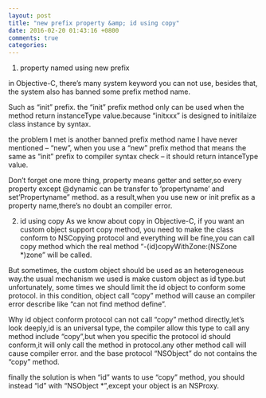 ```yaml
---
layout: post
title: "new prefix property &amp; id using copy"
date: 2016-02-20 01:43:16 +0800
comments: true
categories: 
---
```


1. property named using new prefix

in Objective-C, there’s many system keyword you can not use, besides that, the system also has banned some prefix method name.

Such as “init” prefix. the “init” prefix method only can be used when the method return instanceType value.because “initxxx” is designed to initilaize class instance by syntax.

the problem I met is another banned prefix method name I have never mentioned – “new”, when you use a “new” prefix method that means the same as “init” prefix to compiler syntax check – it should return intanceType value.

Don’t forget one more thing, property means getter and setter,so every property except @dynamic can be transfer to ‘propertyname’ and set’Propertyname” method. as a result,when you use new or init prefix as a property name,there’s no doubt an compiler error.

2. id using copy
As we know about copy in Objective-C, if you want an custom object support copy method, you need to make the class conform to NSCopying protocol and everything will be fine,you can call copy method which the real method “-(id)copyWithZone:(NSZone *)zone” will be called.

But sometimes, the custom object should be used as an heterogeneous way.the usual mechanism we used is make custom object as id type.but unfortunately, some times we should limit the id object to conform some protocol. in this condition, object call “copy” method will cause an compiler error describe like “can not find method define”.

Why id object conform protocol can not call “copy” method directly,let’s look deeply,id is an universal type, the compiler allow this type to call any method include “copy”,but when you specific the protocol id should conform,it will only call the method in protocol.any other method call will cause compiler error. and the base protocol “NSObject” do not contains the “copy” method.

finally the solution is when “id<xxx>” wants to use “copy” method, you should instead “id” with “NSObject *”,except your object is an NSProxy.
